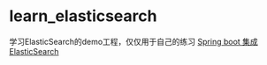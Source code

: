 # learn_elasticsearch
学习ElasticSearch的demo工程，仅仅用于自己的练习
[Spring boot 集成ElasticSearch](https://www.zdltech.com/archives/1716.html)
